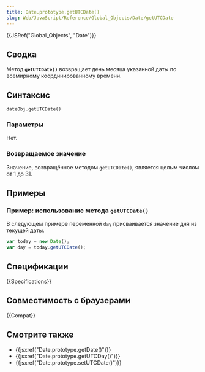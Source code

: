```yaml
---
title: Date.prototype.getUTCDate()
slug: Web/JavaScript/Reference/Global_Objects/Date/getUTCDate
---
```


{{JSRef("Global_Objects", "Date")}}

## Сводка

Метод **`getUTCDate()`** возвращает день месяца указанной даты по всемирному координированному времени.

## Синтаксис

```
dateObj.getUTCDate()
```

### Параметры

Нет.

### Возвращаемое значение

Значение, возвращённое методом `getUTCDate()`, является целым числом от 1 до 31.

## Примеры

### Пример: использование метода `getUTCDate()`

В следующем примере переменной `day` присваивается значение дня из текущей даты.

```js
var today = new Date();
var day = today.getUTCDate();
```

## Спецификации

{{Specifications}}

## Совместимость с браузерами

{{Compat}}

## Смотрите также

- {{jsxref("Date.prototype.getDate()")}}
- {{jsxref("Date.prototype.getUTCDay()")}}
- {{jsxref("Date.prototype.setUTCDate()")}}
